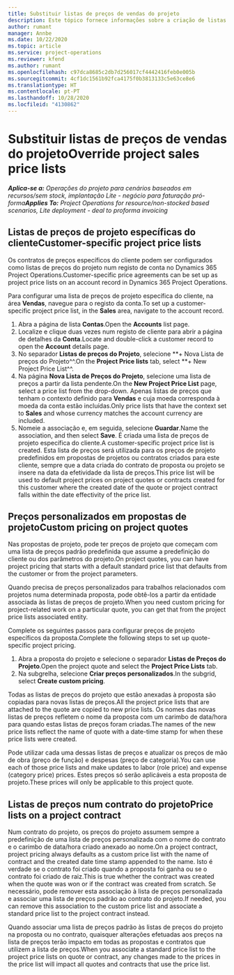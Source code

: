 ```yaml
---
title: Substituir listas de preços de vendas do projeto
description: Este tópico fornece informações sobre a criação de listas de preços de venda personalizadas.
author: rumant
manager: Annbe
ms.date: 10/22/2020
ms.topic: article
ms.service: project-operations
ms.reviewer: kfend
ms.author: rumant
ms.openlocfilehash: c97dca8685c2db7d256017cf4442416feb0e005b
ms.sourcegitcommit: 4cf1dc1561b92fca4175f0b3813133c5e63ce8e6
ms.translationtype: HT
ms.contentlocale: pt-PT
ms.lasthandoff: 10/28/2020
ms.locfileid: "4130862"
---
```

# <a name="override-project-sales-price-lists"></a><span data-ttu-id="51bfb-103">Substituir listas de preços de vendas do projeto</span><span class="sxs-lookup"><span data-stu-id="51bfb-103">Override project sales price lists</span></span>

<span data-ttu-id="51bfb-104">_**Aplica-se a:** Operações do projeto para cenários baseados em recursos/sem stock, implantação Lite - negócio para faturação pró-forma_</span><span class="sxs-lookup"><span data-stu-id="51bfb-104">_**Applies To:** Project Operations for resource/non-stocked based scenarios, Lite deployment - deal to proforma invoicing_</span></span>

## <a name="customer-specific-project-price-lists"></a><span data-ttu-id="51bfb-105">Listas de preços de projeto específicas do cliente</span><span class="sxs-lookup"><span data-stu-id="51bfb-105">Customer-specific project price lists</span></span>

<span data-ttu-id="51bfb-106">Os contratos de preços específicos do cliente podem ser configurados como listas de preços do projeto num registo de conta no Dynamics 365 Project Operations.</span><span class="sxs-lookup"><span data-stu-id="51bfb-106">Customer-specific price agreements can be set up as project price lists on an account record in Dynamics 365 Project Operations.</span></span>

<span data-ttu-id="51bfb-107">Para configurar uma lista de preços de projeto específica do cliente, na área **Vendas**, navegue para o registo da conta.</span><span class="sxs-lookup"><span data-stu-id="51bfb-107">To set up a customer-specific project price list, in the **Sales** area, navigate to the account record.</span></span>

1. <span data-ttu-id="51bfb-108">Abra a página de lista **Contas**.</span><span class="sxs-lookup"><span data-stu-id="51bfb-108">Open the **Accounts** list page.</span></span>
2. <span data-ttu-id="51bfb-109">Localize e clique duas vezes num registo de cliente para abrir a página de detalhes da **Conta**.</span><span class="sxs-lookup"><span data-stu-id="51bfb-109">Locate and double-click a customer record to open the **Account** details page.</span></span>
3. <span data-ttu-id="51bfb-110">No separador **Listas de preços do Projeto**, selecione \*\*+ Nova Lista de preços do Projeto^^.</span><span class="sxs-lookup"><span data-stu-id="51bfb-110">On the **Project Price lists** tab, select \*\*+ New Project Price List^^.</span></span>
4. <span data-ttu-id="51bfb-111">Na página **Nova Lista de Preços do Projeto**, selecione uma lista de preços a partir da lista pendente.</span><span class="sxs-lookup"><span data-stu-id="51bfb-111">On the **New Project Price List** page, select a price list from the drop-down.</span></span> <span data-ttu-id="51bfb-112">Apenas listas de preços que tenham o contexto definido para **Vendas** e cuja moeda corresponda à moeda da conta estão incluídas.</span><span class="sxs-lookup"><span data-stu-id="51bfb-112">Only price lists that have the context set to **Sales** and whose currency matches the account currency are included.</span></span>
5. <span data-ttu-id="51bfb-113">Nomeie a associação e, em seguida, selecione **Guardar**.</span><span class="sxs-lookup"><span data-stu-id="51bfb-113">Name the association, and then select **Save**.</span></span> <span data-ttu-id="51bfb-114">É criada uma lista de preços de projeto específica do cliente.</span><span class="sxs-lookup"><span data-stu-id="51bfb-114">A customer-specific project price list is created.</span></span> <span data-ttu-id="51bfb-115">Esta lista de preços será utilizada para os preços de projeto predefinidos em propostas de projetos ou contratos criados para este cliente, sempre que a data criada do contrato de proposta ou projeto se insere na data da efetividade da lista de preços.</span><span class="sxs-lookup"><span data-stu-id="51bfb-115">This price list will be used to default project prices on project quotes or contracts created for this customer where the created date of the quote or project contract falls within the date effectivity of the price list.</span></span>

## <a name="custom-pricing-on-project-quotes"></a><span data-ttu-id="51bfb-116">Preços personalizados em propostas de projeto</span><span class="sxs-lookup"><span data-stu-id="51bfb-116">Custom pricing on project quotes</span></span>

<span data-ttu-id="51bfb-117">Nas propostas de projeto, pode ter preços de projeto que começam com uma lista de preços padrão predefinida que assume a predefinição do cliente ou dos parâmetros do projeto.</span><span class="sxs-lookup"><span data-stu-id="51bfb-117">On project quotes, you can have project pricing that starts with a default standard price list that defaults from the customer or from the project parameters.</span></span>

<span data-ttu-id="51bfb-118">Quando precisa de preços personalizados para trabalhos relacionados com projetos numa determinada proposta, pode obtê-los a partir da entidade associada às listas de preços de projeto.</span><span class="sxs-lookup"><span data-stu-id="51bfb-118">When you need custom pricing for project-related work on a particular quote, you can get that from the project price lists associated entity.</span></span>

<span data-ttu-id="51bfb-119">Complete os seguintes passos para configurar preços de projeto específicos da proposta.</span><span class="sxs-lookup"><span data-stu-id="51bfb-119">Complete the following steps to set up quote-specific project pricing.</span></span>

1. <span data-ttu-id="51bfb-120">Abra a proposta do projeto e selecione o separador **Listas de Preços do Projeto**.</span><span class="sxs-lookup"><span data-stu-id="51bfb-120">Open the project quote and select the **Project Price Lists** tab.</span></span>
2. <span data-ttu-id="51bfb-121">Na subgrelha, selecione **Criar preços personalizados**.</span><span class="sxs-lookup"><span data-stu-id="51bfb-121">In the subgrid, select **Create custom pricing**.</span></span>

<span data-ttu-id="51bfb-122">Todas as listas de preços do projeto que estão anexadas à proposta são copiadas para novas listas de preços.</span><span class="sxs-lookup"><span data-stu-id="51bfb-122">All the project price lists that are attached to the quote are copied to new price lists.</span></span> <span data-ttu-id="51bfb-123">Os nomes das novas listas de preços refletem o nome da proposta com um carimbo de data/hora para quando estas listas de preços foram criadas.</span><span class="sxs-lookup"><span data-stu-id="51bfb-123">The names of the new price lists reflect the name of quote with a date-time stamp for when these price lists were created.</span></span>

<span data-ttu-id="51bfb-124">Pode utilizar cada uma dessas listas de preços e atualizar os preços de mão de obra (preço de função) e despesas (preço de categoria).</span><span class="sxs-lookup"><span data-stu-id="51bfb-124">You can use each of those price lists and make updates to labor (role price) and expense (category price) prices.</span></span> <span data-ttu-id="51bfb-125">Estes preços só serão aplicáveis a esta proposta de projeto.</span><span class="sxs-lookup"><span data-stu-id="51bfb-125">These prices will only be applicable to this project quote.</span></span>

## <a name="price-lists-on-a-project-contract"></a><span data-ttu-id="51bfb-126">Listas de preços num contrato do projeto</span><span class="sxs-lookup"><span data-stu-id="51bfb-126">Price lists on a project contract</span></span>

<span data-ttu-id="51bfb-127">Num contrato do projeto, os preços do projeto assumem sempre a predefinição de uma lista de preços personalizada com o nome do contrato e o carimbo de data/hora criado anexado ao nome.</span><span class="sxs-lookup"><span data-stu-id="51bfb-127">On a project contract, project pricing always defaults as a custom price list with the name of contract and the created date time stamp appended to the name.</span></span> <span data-ttu-id="51bfb-128">Isto é verdade se o contrato foi criado quando a proposta foi ganha ou se o contrato foi criado de raiz.</span><span class="sxs-lookup"><span data-stu-id="51bfb-128">This is true whether the contract was created when the quote was won or if the contract was created from scratch.</span></span> <span data-ttu-id="51bfb-129">Se necessário, pode remover esta associação à lista de preços personalizada e associar uma lista de preços padrão ao contrato do projeto.</span><span class="sxs-lookup"><span data-stu-id="51bfb-129">If needed, you can remove this association to the custom price list and associate a standard price list to the project contract instead.</span></span>

<span data-ttu-id="51bfb-130">Quando associar uma lista de preços padrão às listas de preços do projeto na proposta ou no contrato, quaisquer alterações efetuadas aos preços na lista de preços terão impacto em todas as propostas e contratos que utilizem a lista de preços.</span><span class="sxs-lookup"><span data-stu-id="51bfb-130">When you associate a standard price list to the project price lists on quote or contract, any changes made to the prices in the price list will impact all quotes and contracts that use the price list.</span></span>
